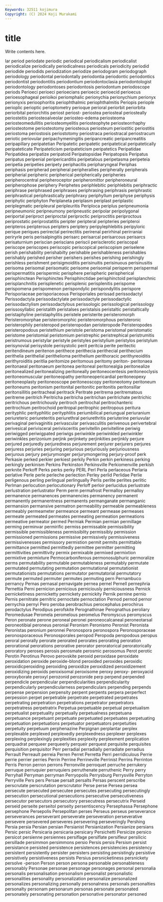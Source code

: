 ```yaml
---
Keywords: 32511 kojimura
Copyright: (C) 2024 Koji Murakami
---
```


# title

Write contents here.



lar period periodate periodic periodical periodicalism periodicalist periodicalize periodically periodicalness
periodicals periodicity periodid periodide periodids periodization periodize periodogram periodograph periodology
periodontal periodontally periodontia periodontic periodontics periodontist periodontitis periodontium periodontoclasia periodontologist
periodontology periodontoses periodontosis periodontum periodoscope periods Perioeci perioeci perioecians perioecic
perioecid perioecus perioesophageal perioikoi periomphalic perionychia perionychium perionyx perionyxis perioophoritis
periophthalmic periophthalmitis Periopis periople perioplic perioptic perioptometry perioque perioral periorbit
periorbita periorbital periorchitis periost periost- periostea periosteal periosteally periosteitis periosteoalveolar
periosteo-edema periosteoma periosteomedullitis periosteomyelitis periosteophyte periosteorrhaphy periosteotome periosteotomy periosteous periosteum
periostitic periostitis periostoma periostosis periostotomy periostraca periostracal periostracum periotic periovular
peripachymeningitis peripancreatic peripancreatitis peripapillary peripatetian Peripatetic peripatetic peripatetical peripatetically peripateticate
Peripateticism peripateticism peripatetics Peripatidae Peripatidea peripatize peripatoid Peripatopsidae Peripatopsis Peripatus
peripatus peripenial peripericarditis peripetalous peripetasma peripeteia peripetia peripeties peripety periphacitis
peripharyngeal Periphas periphasis peripherad peripheral peripherallies peripherally peripherals peripherial peripheric
peripherical peripherically peripheries peripherocentral peripheroceptor peripheromittor peripheroneural peripherophose periphery Periphetes
periphlebitic periphlebitis periphractic periphrase periphrased periphrases periphrasing periphrasis periphrastic periphrastical
periphrastically periphraxy periphyllum periphyse periphysis periphytic periphyton Periplaneta periplasm periplast
periplastic periplegmatic peripleural peripleuritis Periploca periplus peripneumonia peripneumonic peripneumony peripneustic
peripolar peripolygonal periportal periproct periproctal periproctic periproctitis periproctous periprostatic periprostatitis
peripter peripteral peripteries peripteroi peripteros peripterous peripters periptery peripylephlebitis peripyloric
perique periques perirectal perirectitis perirenal perirhinal perirraniai periryrle peris perisalpingitis
perisarc perisarcal perisarcous perisarcs perisaturnium periscian periscians periscii perisclerotic periscopal
periscope periscopes periscopic periscopical periscopism periselene perish perishability perishabilty perishable
perishableness perishables perishably perished perisher perishers perishes perishing perishingly perishless
perishment perisigmoiditis perisinuitis perisinuous perisinusitis perisoma perisomal perisomatic perisome perisomial
perisperm perispermal perispermatitis perispermic perisphere perispheric perispherical perisphinctean Perisphinctes Perisphinctidae
perisphinctoid perisplanchnic perisplanchnitis perisplenetic perisplenic perisplenitis perispome perispomena perispomenon perispondylic
perispondylitis perispore Perisporiaceae perisporiaceous Perisporiales perissad perissodactyl Perissodactyla perissodactylate perissodactyle
perissodactylic perissodactylism perissodactylous perissologic perissological perissology perissosyllabic peristalith peristalses peristalsis
peristaltic peristaltically peristaphyline peristaphylitis peristele peristerite peristeromorph Peristeromorphae peristeromorphic peristeromorphous
peristeronic peristerophily peristeropod peristeropodan peristeropode Peristeropodes peristeropodous peristethium peristole peristoma
peristomal peristomatic peristome peristomial peristomium peristrephic peristrephical peristrumitis peristrumous peristylar
peristyle peristyles peristylium peristylos peristylum perisynovial perisystole perisystolic perit peritcia
perite peritectic peritendineum peritenon perithece perithecia perithecial perithecium perithelia perithelial
perithelioma perithelium perithoracic perithyreoiditis perithyroiditis peritlia peritomize peritomous peritomy periton-
peritonaea peritonaeal peritonaeum peritonea peritoneal peritonealgia peritonealize peritonealized peritonealizing peritoneally
peritoneocentesis peritoneoclysis peritoneomuscular peritoneopathy peritoneopericardial peritoneopexy peritoneoplasty peritoneoscope peritoneoscopy peritoneotomy
peritoneum peritoneums peritonism peritonital peritonitic peritonitis peritonsillar peritonsillitis peritracheal peritrack
Peritrate peritrema peritrematous peritreme peritrich Peritricha peritricha peritrichan peritrichate peritrichic
peritrichous peritrichously peritroch peritrochal peritrochanteric peritrochium peritrochoid peritropal peritrophic peritropous
peritura perityphlic perityphlitic perityphlitis periumbilical periungual periuranium periureteric periureteritis periurethral
periurethritis periuterine periuvular perivaginal perivaginitis perivascular perivasculitis perivenous perivertebral perivesical
perivisceral perivisceritis perivitellin perivitelline periwig periwigged periwigpated periwigs periwinkle periwinkled
periwinkler periwinkles perizonium perjink perjinkety perjinkities perjinkly perjure perjured perjuredly
perjuredness perjurement perjurer perjurers perjures perjuress perjuries perjuring perjurious perjuriously
perjuriousness perjurous perjury perjurymonger perjurymongering perjury-proof perk Perkasie perked perkier
perkiest perkily Perkin perkin perkiness perking perkingly perkinism Perkins Perkinston
Perkinsville Perkiomenville perkish perknite Perkoff Perks perks perky PERL Perl
Perla perlaceous Perlaria perlative Perle perle perleche perlection Perley perlid
Perlidae Perlie perligenous perling perlingual perlingually Perlis perlite perlites perlitic
Perlman perlocution perlocutionary Perloff perloir perlucidus perlustrate perlustration perlustrator Perm
perm permafrost Permalloy permalloy permanence permanences permanencies permanency permanent permanently
permanentness permanents permanganate permanganic permansion permansive permatron permeability permeable permeableness
permeably permeameter permeance permeant permease permeases permeate permeated permeates permeating
permeation permeations permeative permeator permed Permiak Permian permian permillage perming
perminvar permirific permiss permissable permissibility permissible permissibleness permissiblity permissibly permission
permissioned permissions permissive permissively permissiveness permissivenesses permissory permistion permit permits
permittable permittance permitted permittedly permittee permitter permitting permittivities permittivity permix
permixable permixed permixtion permixtive permixture Permocarboniferous permonosulphuric permoralize perms permutability
permutable permutableness permutably permutate permutated permutating permutation permutational permutationist permutationists
permutations permutator permutatorial permutatory permute permuted permuter permutes permuting pern
Pernambuco pernancy Pernas pernasal pernavigate pernea pernel Pernell pernephria Pernettia
Perni pernicion pernicious perniciously perniciousness Pernick pernicketiness pernicketty pernickety pernickity
Pernik pernine pernio Pernis pernitrate pernitric pernoctate pernoctation Pernod pernod
pernor pernychia pernyi Pero peroba perobrachius perocephalus perochirus perodactylus Perodipus
perofskite Perognathinae Perognathus peroliary Peromedusae Peromela peromelous peromelus Peromyscus peromyscus
Peron peronate perone peroneal peronei peroneocalcaneal peroneotarsal peroneotibial peroneus peronial
Peronism Peronismo Peronist Peronista Peronistas peronium peronnei Peronospora peronospora Peronosporaceae
peronosporaceous Peronosporales peropod Peropoda peropodous peropus peroral perorally perorate perorated
perorates perorating peroration perorational perorations perorative perorator peroratorical peroratorically peroratory
peroses perosis perosmate perosmic perosomus Perot perotic Perotin Perotinus Perovo
perovskite peroxid peroxidase peroxidate peroxidation peroxide peroxide-blond peroxided peroxides peroxidic
peroxidicperoxiding peroxiding peroxidize peroxidized peroxidizement peroxidizing peroxids peroxisomal peroxisome peroxy
peroxy- peroxyacid peroxyborate peroxyl perozonid perozonide perp perpend perpended perpendicle
perpendicular perpendicularities perpendicularity perpendicularly perpendicularness perpendiculars perpending perpends perpense perpension
perpensity perpent perpents perpera perperfect perpession perpet perpetrable perpetrate perpetrated
perpetrates perpetrating perpetration perpetrations perpetrator perpetrators perpetratress perpetratrix Perpetua perpetuable
perpetual perpetualism perpetualist perpetuality perpetually perpetualness perpetuana perpetuance perpetuant perpetuate
perpetuated perpetuates perpetuating perpetuation perpetuations perpetuator perpetuators perpetuities perpetuity perpetuum
perphenazine Perpignan perplantar perplex perplexable perplexed perplexedly perplexedness perplexer perplexes
perplexing perplexingly perplexities perplexity perplexment perplication perquadrat perqueer perqueerly perqueir
perquest perquisite perquisites perquisition perquisitor Perr perradial perradially perradiate perradius
Perrault Perreault perreia Perren Perret Perretta Perri perridiculous Perrie perrie
perrier perries Perrin Perrine Perrineville Perrinist Perrins Perrinton Perris Perron
perron perrons Perronville perroquet perruche perrukery perruque perruquier perruquiers perruthenate
perruthenic Perry perry Perryhall Perryman perryman Perryopolis Perrysburg Perrysville Perryton
Perryville Pers pers Persae persalt persalts Persas perscent perscribe perscrutate
perscrutation perscrutator Perse perse Persea persea persecute persecuted persecutee persecutes
persecuting persecutingly persecution persecutional persecutions persecutive persecutiveness persecutor persecutors persecutory
persecutress persecutrix Perseid perseid perseite perseitol perseity persentiscency Persephassa Persephone
persephone Persepolis Persepolitan perses Perseus perseus perseverance perseverances perseverant perseverate
perseveration perseverative persevere persevered perseveres persevering perseveringly Pershing Persia persia
Persian persian Persianist Persianization Persianize persians Persic persic Persicaria persicaria
persicary Persichetti Persicize persico persicot persienne persiennes persiflage persiflate persifleur
persilicic persillade persimmon persimmons persio Persis persis Persism persist persistance
persisted persistence persistences persistencies persistency persistent persistently persister persisters persisting
persistingly persistive persistively persistiveness persists Persius persnicketiness persnickety persolve -person
Person person persona personable personableness personably Personae personae personage personages
personal personalia personalis personalisation personalism personalist personalistic personalities personality personalization
personalize personalized personalizes personalizing personally personalness personals personalties personalty personam
personarum personas personate personated personately personating personation personative personator personed
